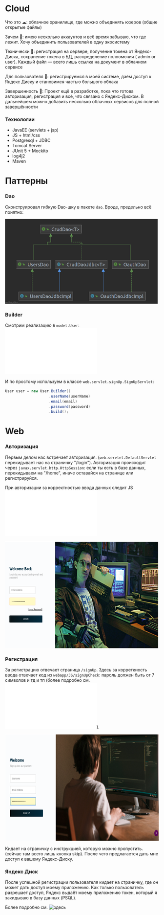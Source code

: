 # Cloud

Что это ☁: облачное хранилище, где можно объединять юзеров (общие открытые файлы)

Зачем 🤷: имею несколько аккаунтов и всё время забываю, что где лежит. Хочу объединить пользователей в
одну экосистему

Технически 👷: регистрация на сервере, получение токена от Яндекс-Диска, сохранение токена в БД, распределение
полномочия (
admin or user). Каждый файл — всего лишь ссылка на документ в облачном сервисе

Для пользователя 👶: регистрируемся в моей системе, даём доступ к Яндекс Диску и становимся частью большого облака

Завершенность 🏁: Проект ещё в разработке, пока что готова авторизация, регистрация и всё, что связано с Яндекс-Диском. 
В дальнейшем можно добавить несколько облачных сервисов для полной завершённости

### Технологии

- JavaEE (servlets + jsp)
- JS + html/css
- Postgresql + JDBC
- Tomcat Server
- JUnit 5 + Mockito
- log4j2
- Maven


# Паттерны

### Dao

Сконструировал гибкую Dao-шку в пакете `dao`. Вроде, предельно всё понятно:

<img src="img/dao.png" width="500" alt="dao"/>


### Builder

Смотрим реализацию в `model.User`: ![ссылка](/src/main/java/model/User.java)

И по простому используем в классе `web.servlet.signUp.SignUpServlet`:
```java
User user = new User.Builder()
                    .userName(userName)
                    .email(email)
                    .password(password)
                    .build();
```

# Web

### Авторизация

Первым делом нас встречает авторизация. (`web.servlet.DefaultServlet` 
перекидывает нас на страничку "/login"). 
Авторизация происходит через `javax.servlet.http.HttpSession`:
если ты есть в базе данных, перекидываем на "/home", иначе оставайся на странице или регистрируйся.

При авторизации за корректностью ввода данных следит JS ![code](/src/main/webapp/JS/signUpCheck.js)

<img src="img/login.png" height="350" width="800" alt="login"/>

### Регистрация

За регистрацию отвечает страница `/signUp`. Здесь за корреткность
ввода отвечает код из `webapp/JS/signUpCheck`: пароль должен быть от
7 символов и тд и тп (более подробно см. ![тут](/src/main/webapp/JS/signUpCheck.js)).

<img src="img/signUp.png" height="350" width="800" alt="signUp"/>

Кидает на страничку с инструкцией, которую можно пропустить. (сейчас там
всего лишь кнопка skip). После чего предлагается дать мне доступ
к вашему Яндекс-Диску.

### Яндекс Диск

После успешной регистрации пользователя кидает на страничку, 
где он может дать доступ моему приложению. Как только пользователь разрешает доступ, Яндекс
выдаёт моему приложению токен, который я закидываю в базу данных (PSQL).

Более подробно см. ![здесь](src/main/java/web/servlet/signUp/yandex)
